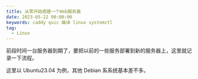 ```yaml
---
title: 从零开始搭建一个Web服务器
date: 2023-05-22 00:00:00
keywords: caddy quic 编译 linux systemctl
tag:
  - Linux
---
```


前段时间一台服务器到期了，要把以前的一些服务部署到新的服务器上，这里就记录一下流程。

<!-- more -->

这里以 Ubuntu23.04 为例，其他 Debian 系系统基本差不多。

<AutoCatalog />
